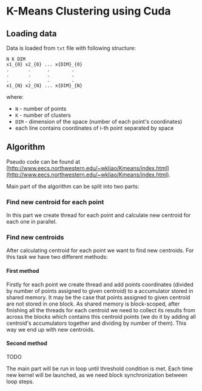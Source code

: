 # K-Means Clustering using Cuda

## Loading data

Data is loaded from `txt` file with following structure:

```
N K DIM
x1_{0} x2_{0} ... x{DIM}_{0}
.       .      .        .
.       .      .        .
.       .      .        .
x1_{N} x2_{N} ... x{DIM}_{N}
```

where:

- `N` - number of points
- `K` - number of clusters
- `DIM` - dimension of the space (number of each point's coordinates)
- each line contains coordinates of i-th point separated by space

## Algorithm

Pseudo code can be found at [http://www.eecs.northwestern.edu/~wkliao/Kmeans/index.html](http://www.eecs.northwestern.edu/~wkliao/Kmeans/index.html).

Main part of the algorithm can be split into two parts:

### Find new centroid for each point

In this part we create thread for each point and calculate new centroid for each one in parallel.

### Find new centroids

After calculating centroid for each point we want to find new centroids. For this task we have two different methods:

#### First method

Firstly for each point we create thread and add points coordinates (divided by number of points assigned to given centroid) to a accumulator stored in shared memory.
It may be the case that points assigned to given centroid are not stored in one block. As shared memory is block-scoped, after finishing all the threads for each centroid we need to collect its results from across the blocks which contains this centroid points (we do it by adding all centroid's accumulators together and dividing by number of them). This way we end up with new centroids.

#### Second method

TODO

The main part will be run in loop until threshold condition is met. Each time new kernel will be launched, as we need block synchronization between loop steps.
